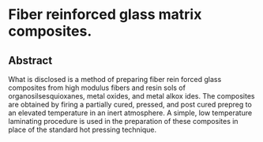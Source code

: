 # Fiber reinforced glass matrix composites.

## Abstract
What is disclosed is a method of preparing fiber rein forced glass composites from high modulus fibers and resin sols of organosilsesquioxanes, metal oxides, and metal alkox ides. The composites are obtained by firing a partially cured, pressed, and post cured prepreg to an elevated temperature in an inert atmosphere. A simple, low temperature laminating procedure is used in the preparation of these composites in place of the standard hot pressing technique.